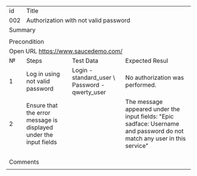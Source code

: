 <table>
  <tr>
   <td>id
   </td>
   <td colspan="12" >Title
   </td>
  </tr>
  <tr>
   <td>002
   </td>
   <td colspan="12" >Authorization with not valid password
   </td>
  </tr>
  <tr>
   <td colspan="13" >Summary
   </td>
  </tr>
  <tr>
   <td colspan="13" >
   </td>
  </tr>
  <tr>
   <td colspan="13" >Precondition
   </td>
  </tr>
  <tr>
   <td colspan="13" >Open URL <a href="https://www.saucedemo.com/">https://www.saucedemo.com/</a>
   </td>
  </tr>
  <tr>
   <td>№
   </td>
   <td colspan="4" >Steps
   </td>
   <td colspan="4" >Test Data
   </td>
   <td colspan="4" >Expected Resul
   </td>
  </tr>
  <tr>
   <td>1
   </td>
   <td colspan="4" >Log in using not valid password
   </td>
   <td colspan="4" >Login - standard_user \
Password - qwerty_user
   </td>
   <td colspan="4" >No authorization was performed. 
   </td>
  </tr>
  <tr>
   <td>2
   </td>
   <td colspan="4" >Ensure that the error message is displayed under the input fields
   </td>
   <td colspan="4" >
   </td>
   <td colspan="4" >The message appeared under the input fields: "Epic sadface: Username and password do not match any user in this service"
   </td>
  </tr>
  <tr>
   <td>
   </td>
   <td colspan="4" >
   </td>
   <td colspan="4" >
   </td>
   <td colspan="4" >
   </td>
  </tr>
  <tr>
   <td>
   </td>
   <td colspan="4" >
   </td>
   <td colspan="4" >
   </td>
   <td colspan="4" >
   </td>
  </tr>
  <tr>
   <td>
   </td>
   <td colspan="4" >
   </td>
   <td colspan="4" >
   </td>
   <td colspan="4" >
   </td>
  </tr>
  <tr>
   <td colspan="13" >Comments
   </td>
  </tr>
  <tr>
   <td colspan="13" >
   </td>
  </tr>
</table>

